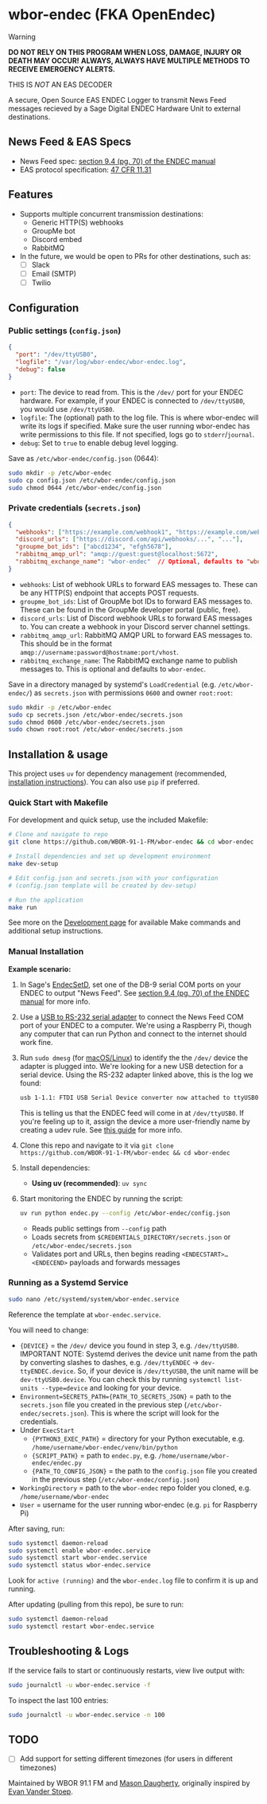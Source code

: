 # wbor-endec (FKA OpenEndec)

> [!WARNING]
> **DO NOT RELY ON THIS PROGRAM WHEN LOSS, DAMAGE, INJURY OR DEATH MAY OCCUR!**
> **ALWAYS, ALWAYS HAVE MULTIPLE METHODS TO RECEIVE EMERGENCY ALERTS.**
>
> THIS IS *NOT* AN EAS DECODER

A secure, Open Source EAS ENDEC Logger to transmit News Feed messages recieved by a Sage Digital ENDEC Hardware Unit to external destinations.

## News Feed & EAS Specs

- News Feed spec: [section 9.4 (pg. 70) of the ENDEC manual](https://www.sagealertingsystems.com/docs/digital_endec_1_0.pdf)
- EAS protocol specification: [47 CFR 11.31](https://www.ecfr.gov/current/title-47/chapter-I/subchapter-A/part-11/subpart-B/section-11.31)

## Features

- Supports multiple concurrent transmission destinations:
  - Generic HTTP(S) webhooks
  - GroupMe bot
  - Discord embed
  - RabbitMQ
- In the future, we would be open to PRs for other destinations, such as:
  - [ ] Slack
  - [ ] Email (SMTP)
  - [ ] Twilio

## Configuration

### Public settings (`config.json`)

```json
{
  "port": "/dev/ttyUSB0",
  "logfile": "/var/log/wbor-endec/wbor-endec.log",
  "debug": false
}
```

- `port`: The device to read from. This is the `/dev/` port for your ENDEC hardware. For example, if your ENDEC is connected to `/dev/ttyUSB0`, you would use `/dev/ttyUSB0`.
- `logfile`: The (optional) path to the log file. This is where wbor-endec will write its logs if specified. Make sure the user running wbor-endec has write permissions to this file. If not specified, logs go to `stderr`/`journal`.
- `debug`: Set to `true` to enable debug level logging.

Save as `/etc/wbor-endec/config.json` (0644):

```sh
sudo mkdir -p /etc/wbor-endec
sudo cp config.json /etc/wbor-endec/config.json
sudo chmod 0644 /etc/wbor-endec/config.json
```

### Private credentials (`secrets.json`)

```json
{
  "webhooks": ["https://example.com/webhook1", "https://example.com/webhook2"],
  "discord_urls": ["https://discord.com/api/webhooks/...", "..."],
  "groupme_bot_ids": ["abcd1234", "efgh5678"],
  "rabbitmq_amqp_url": "amqp://guest:guest@localhost:5672",
  "rabbitmq_exchange_name": "wbor-endec"  // Optional, defaults to "wbor-endec"
}
```

- `webhooks`: List of webhook URLs to forward EAS messages to. These can be any HTTP(S) endpoint that accepts POST requests.
- `groupme_bot_ids`: List of GroupMe bot IDs to forward EAS messages to. These can be found in the GroupMe developer portal (public, free).
- `discord_urls`: List of Discord webhook URLs to forward EAS messages to. You can create a webhook in your Discord server channel settings.
- `rabbitmq_amqp_url`: RabbitMQ AMQP URL to forward EAS messages to. This should be in the format `amqp://username:password@hostname:port/vhost`.
- `rabbitmq_exchange_name`: The RabbitMQ exchange name to publish messages to. This is optional and defaults to `wbor-endec`.

Save in a directory managed by systemd's `LoadCredential` (e.g. `/etc/wbor-endec/`) as `secrets.json` with permissions `0600` and owner `root:root`:

```sh
sudo mkdir -p /etc/wbor-endec
sudo cp secrets.json /etc/wbor-endec/secrets.json
sudo chmod 0600 /etc/wbor-endec/secrets.json
sudo chown root:root /etc/wbor-endec/secrets.json
```

## Installation & usage

This project uses `uv` for dependency management (recommended, [installation instructions](https://docs.astral.sh/uv/getting-started/installation/)). You can also use `pip` if preferred.

### Quick Start with Makefile

For development and quick setup, use the included Makefile:

```sh
# Clone and navigate to repo
git clone https://github.com/WBOR-91-1-FM/wbor-endec && cd wbor-endec

# Install dependencies and set up development environment
make dev-setup

# Edit config.json and secrets.json with your configuration
# (config.json template will be created by dev-setup)

# Run the application
make run
```

See more on the [Development page](/development) for available Make commands and additional setup instructions.

### Manual Installation

**Example scenario:**

1. In Sage's [EndecSetD](https://www.sagealertingsystems.com/support-pc.htm), set one of the DB-9 serial COM ports on your ENDEC to output "News Feed". See [section 9.4 (pg. 70) of the ENDEC manual](https://www.sagealertingsystems.com/docs/digital_endec_1_0.pdf) for more info.
2. Use a [USB to RS-232 serial adapter](https://amzn.to/46FljxQ) to connect the News Feed COM port of your ENDEC to a computer. We're using a Raspberry Pi, though any computer that can run Python and connect to the internet should work fine.
3. Run `sudo dmesg`  (for [macOS/Linux](https://man7.org/linux/man-pages/man1/dmesg.1.html)) to identify the the `/dev/` device the adapter is plugged into. We're looking for a new USB detection for a serial device. Using the RS-232 adapter linked above, this is the log we found:

    ```sh
    usb 1-1.1: FTDI USB Serial Device converter now attached to ttyUSB0
    ```

    This is telling us that the ENDEC feed will come in at `/dev/ttyUSB0`. If you're feeling up to it, assign the device a more user-friendly name by creating a udev rule. See [this guide](https://www.rigacci.org/wiki/doku.php/doc/appunti/linux/sa/renaming_usb_devices) for more info.

4. Clone this repo and navigate to it via `git clone https://github.com/WBOR-91-1-FM/wbor-endec && cd wbor-endec`
5. Install dependencies:
   - **Using uv (recommended)**: `uv sync`
6. Start monitoring the ENDEC by running the script:

    ```sh
    uv run python endec.py --config /etc/wbor-endec/config.json
    ```

    - Reads public settings from `--config` path
    - Loads secrets from `$CREDENTIALS_DIRECTORY/secrets.json` or `/etc/wbor-endec/secrets.json`
    - Validates port and URLs, then begins reading `<ENDECSTART>…<ENDECEND>` payloads and forwards messages

### Running as a Systemd Service

```sh
sudo nano /etc/systemd/system/wbor-endec.service
```

Reference the template at `wbor-endec.service`.

You will need to change:

- `{DEVICE}` = the `/dev/` device you found in step 3, e.g. `/dev/ttyUSB0`. IMPORTANT NOTE: Systemd derives the device unit name from the path by converting slashes to dashes, e.g. `/dev/ttyENDEC` → `dev-ttyENDEC.device`. So, if your device is `/dev/ttyUSB0`, the unit name will be `dev-ttyUSB0.device`. You can check this by running `systemctl list-units --type=device` and looking for your device.
- `Environment=SECRETS_PATH={PATH_TO_SECRETS_JSON}` = path to the `secrets.json` file you created in the previous step (`/etc/wbor-endec/secrets.json`). This is where the script will look for the credentials.
- Under `ExecStart`
  - `{PYTHON3_EXEC_PATH}` = directory for your Python executable, e.g. `/home/username/wbor-endec/venv/bin/python`
  - `{SCRIPT_PATH}` = path to `endec.py`, e.g. `/home/username/wbor-endec/endec.py`
  - `{PATH_TO_CONFIG_JSON}` = the path to the `config.json` file you created in the previous step (`/etc/wbor-endec/config.json`)
- `WorkingDirectory` = path to the `wbor-endec` repo folder you cloned, e.g. `/home/username/wbor-endec`
- `User` = username for the user running wbor-endec (e.g. `pi` for Raspberry Pi)

After saving, run:

```sh
sudo systemctl daemon-reload
sudo systemctl enable wbor-endec.service
sudo systemctl start wbor-endec.service
sudo systemctl status wbor-endec.service
```

Look for `active (running)` and the `wbor-endec.log` file to confirm it is up and running.

After updating (pulling from this repo), be sure to run:

```sh
sudo systemctl daemon-reload
sudo systemctl restart wbor-endec.service
```

## Troubleshooting & Logs

If the service fails to start or continuously restarts, view live output with:

```sh
sudo journalctl -u wbor-endec.service -f
```

To inspect the last 100 entries:

```sh
sudo journalctl -u wbor-endec.service -n 100
```

## TODO

- [ ] Add support for setting different timezones (for users in different timezones)

Maintained by WBOR 91.1 FM and [Mason Daugherty](https://github.com/mdrxy), originally inspired by [Evan Vander Stoep](https://github.com/evanvs).
